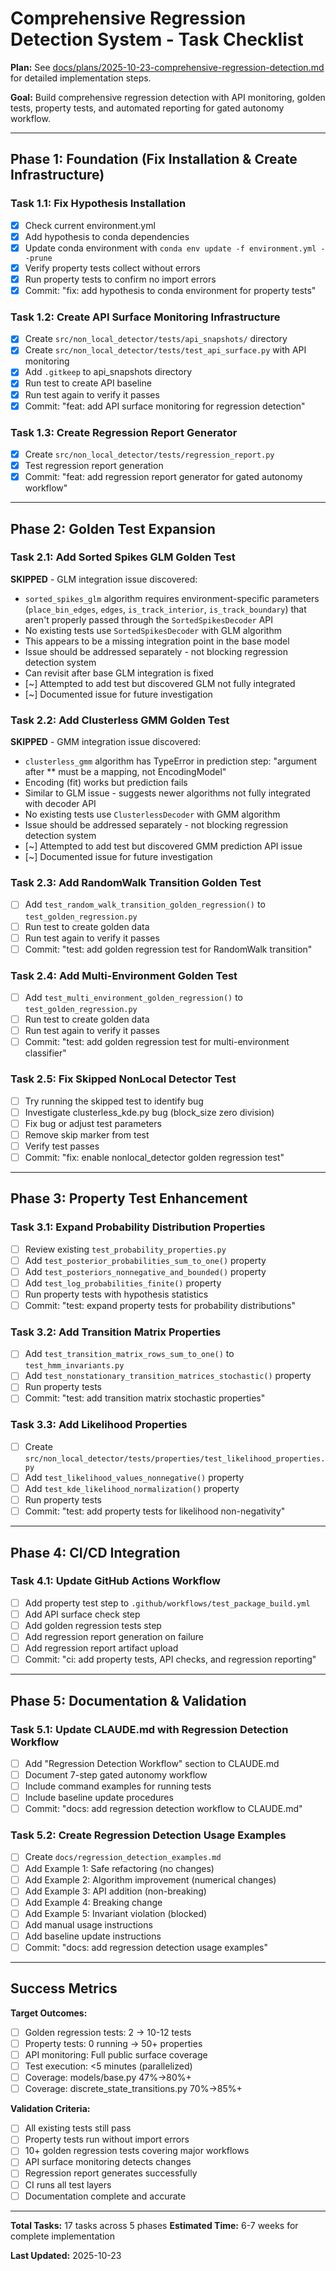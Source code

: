 # Comprehensive Regression Detection System - Task Checklist

**Plan:** See [docs/plans/2025-10-23-comprehensive-regression-detection.md](plans/2025-10-23-comprehensive-regression-detection.md) for detailed implementation steps.

**Goal:** Build comprehensive regression detection with API monitoring, golden tests, property tests, and automated reporting for gated autonomy workflow.

---

## Phase 1: Foundation (Fix Installation & Create Infrastructure)

### Task 1.1: Fix Hypothesis Installation

- [x] Check current environment.yml
- [x] Add hypothesis to conda dependencies
- [x] Update conda environment with `conda env update -f environment.yml --prune`
- [x] Verify property tests collect without errors
- [x] Run property tests to confirm no import errors
- [x] Commit: "fix: add hypothesis to conda environment for property tests"

### Task 1.2: Create API Surface Monitoring Infrastructure

- [x] Create `src/non_local_detector/tests/api_snapshots/` directory
- [x] Create `src/non_local_detector/tests/test_api_surface.py` with API monitoring
- [x] Add `.gitkeep` to api_snapshots directory
- [x] Run test to create API baseline
- [x] Run test again to verify it passes
- [x] Commit: "feat: add API surface monitoring for regression detection"

### Task 1.3: Create Regression Report Generator

- [x] Create `src/non_local_detector/tests/regression_report.py`
- [x] Test regression report generation
- [x] Commit: "feat: add regression report generator for gated autonomy workflow"

---

## Phase 2: Golden Test Expansion

### Task 2.1: Add Sorted Spikes GLM Golden Test

**SKIPPED** - GLM integration issue discovered:

- `sorted_spikes_glm` algorithm requires environment-specific parameters (`place_bin_edges`, `edges`, `is_track_interior`, `is_track_boundary`) that aren't properly passed through the `SortedSpikesDecoder` API
- No existing tests use `SortedSpikesDecoder` with GLM algorithm
- This appears to be a missing integration point in the base model
- Issue should be addressed separately - not blocking regression detection system
- Can revisit after base GLM integration is fixed
- [~] Attempted to add test but discovered GLM not fully integrated
- [~] Documented issue for future investigation

### Task 2.2: Add Clusterless GMM Golden Test

**SKIPPED** - GMM integration issue discovered:

- `clusterless_gmm` algorithm has TypeError in prediction step: "argument after ** must be a mapping, not EncodingModel"
- Encoding (fit) works but prediction fails
- Similar to GLM issue - suggests newer algorithms not fully integrated with decoder API
- No existing tests use `ClusterlessDecoder` with GMM algorithm
- Issue should be addressed separately - not blocking regression detection system
- [~] Attempted to add test but discovered GMM prediction API issue
- [~] Documented issue for future investigation

### Task 2.3: Add RandomWalk Transition Golden Test

- [ ] Add `test_random_walk_transition_golden_regression()` to `test_golden_regression.py`
- [ ] Run test to create golden data
- [ ] Run test again to verify it passes
- [ ] Commit: "test: add golden regression test for RandomWalk transition"

### Task 2.4: Add Multi-Environment Golden Test

- [ ] Add `test_multi_environment_golden_regression()` to `test_golden_regression.py`
- [ ] Run test to create golden data
- [ ] Run test again to verify it passes
- [ ] Commit: "test: add golden regression test for multi-environment classifier"

### Task 2.5: Fix Skipped NonLocal Detector Test

- [ ] Try running the skipped test to identify bug
- [ ] Investigate clusterless_kde.py bug (block_size zero division)
- [ ] Fix bug or adjust test parameters
- [ ] Remove skip marker from test
- [ ] Verify test passes
- [ ] Commit: "fix: enable nonlocal_detector golden regression test"

---

## Phase 3: Property Test Enhancement

### Task 3.1: Expand Probability Distribution Properties

- [ ] Review existing `test_probability_properties.py`
- [ ] Add `test_posterior_probabilities_sum_to_one()` property
- [ ] Add `test_posteriors_nonnegative_and_bounded()` property
- [ ] Add `test_log_probabilities_finite()` property
- [ ] Run property tests with hypothesis statistics
- [ ] Commit: "test: expand property tests for probability distributions"

### Task 3.2: Add Transition Matrix Properties

- [ ] Add `test_transition_matrix_rows_sum_to_one()` to `test_hmm_invariants.py`
- [ ] Add `test_nonstationary_transition_matrices_stochastic()` property
- [ ] Run property tests
- [ ] Commit: "test: add transition matrix stochastic properties"

### Task 3.3: Add Likelihood Properties

- [ ] Create `src/non_local_detector/tests/properties/test_likelihood_properties.py`
- [ ] Add `test_likelihood_values_nonnegative()` property
- [ ] Add `test_kde_likelihood_normalization()` property
- [ ] Run property tests
- [ ] Commit: "test: add property tests for likelihood non-negativity"

---

## Phase 4: CI/CD Integration

### Task 4.1: Update GitHub Actions Workflow

- [ ] Add property test step to `.github/workflows/test_package_build.yml`
- [ ] Add API surface check step
- [ ] Add golden regression tests step
- [ ] Add regression report generation on failure
- [ ] Add regression report artifact upload
- [ ] Commit: "ci: add property tests, API checks, and regression reporting"

---

## Phase 5: Documentation & Validation

### Task 5.1: Update CLAUDE.md with Regression Detection Workflow

- [ ] Add "Regression Detection Workflow" section to CLAUDE.md
- [ ] Document 7-step gated autonomy workflow
- [ ] Include command examples for running tests
- [ ] Include baseline update procedures
- [ ] Commit: "docs: add regression detection workflow to CLAUDE.md"

### Task 5.2: Create Regression Detection Usage Examples

- [ ] Create `docs/regression_detection_examples.md`
- [ ] Add Example 1: Safe refactoring (no changes)
- [ ] Add Example 2: Algorithm improvement (numerical changes)
- [ ] Add Example 3: API addition (non-breaking)
- [ ] Add Example 4: Breaking change
- [ ] Add Example 5: Invariant violation (blocked)
- [ ] Add manual usage instructions
- [ ] Add baseline update instructions
- [ ] Commit: "docs: add regression detection usage examples"

---

## Success Metrics

**Target Outcomes:**

- [ ] Golden regression tests: 2 → 10-12 tests
- [ ] Property tests: 0 running → 50+ properties
- [ ] API monitoring: Full public surface coverage
- [ ] Test execution: <5 minutes (parallelized)
- [ ] Coverage: models/base.py 47%→80%+
- [ ] Coverage: discrete_state_transitions.py 70%→85%+

**Validation Criteria:**

- [ ] All existing tests still pass
- [ ] Property tests run without import errors
- [ ] 10+ golden regression tests covering major workflows
- [ ] API surface monitoring detects changes
- [ ] Regression report generates successfully
- [ ] CI runs all test layers
- [ ] Documentation complete and accurate

---

**Total Tasks:** 17 tasks across 5 phases
**Estimated Time:** 6-7 weeks for complete implementation

**Last Updated:** 2025-10-23
